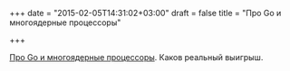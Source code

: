 +++
date = "2015-02-05T14:31:02+03:00"
draft = false
title = "Про Go и многоядерные процессоры"

+++

<p><a href="http://www.dmuth.org/node/1414/multi-core-cpu-performance-google-go">Про Go и многоядерные процессоры</a>. Каков реальный выигрыш.</p>

